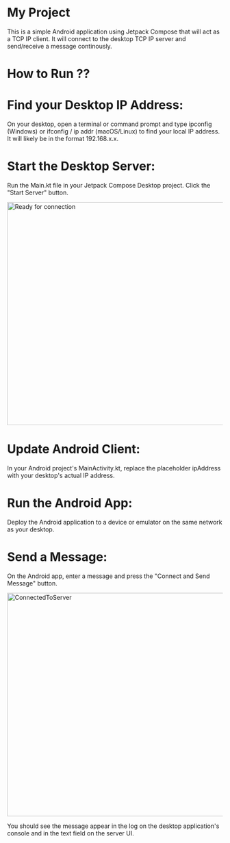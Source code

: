 # My Project
This is a simple Android application using Jetpack Compose that will act as a TCP IP client. It will connect to the desktop TCP IP server and send/receive a message continously.

# How to Run ??<br>

# Find your Desktop IP Address: <br>
On your desktop, open a terminal or command prompt and type ipconfig (Windows) or ifconfig / ip addr (macOS/Linux) to find your local IP address. It will likely be in the format 192.168.x.x.<br>

# Start the Desktop Server: <br>
Run the Main.kt file in your Jetpack Compose Desktop project. Click the "Start Server" button.<br>

<img width="843" height="521" alt="Ready for connection" src="https://github.com/user-attachments/assets/5df1de5c-c01a-46a7-aa9d-d9d16d136593" />

# Update Android Client: <br>
In your Android project's MainActivity.kt, replace the placeholder ipAddress with your desktop's actual IP address.<br>

# Run the Android App: <br> 
Deploy the Android application to a device or emulator on the same network as your desktop.<br>

# Send a Message: <br>
On the Android app, enter a message and press the "Connect and Send Message" button.<br>

<img width="843" height="522" alt="ConnectedToServer" src="https://github.com/user-attachments/assets/494eb633-0316-4cfb-b5d9-f61456cfb5c0" />


You should see the message appear in the log on the desktop application's console and in the text field on the server UI.<br>

